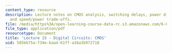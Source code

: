```yaml
---
content_type: resource
description: Lecture notes on CMOS analysis, switching delays, power dissipation,
  and speed/power trade-offs.
file: /media/https%3A/open-learning-course-data-rc.s3.amazonaws.com/6-012-microelectronic-devices-and-circuits-fall-2009/585bb75af34ebaad61ffa16a3b972718_MIT6_012F09_lec15.pdf
file_type: application/pdf
resourcetype: Document
title: 'Lecture 15 - Digital Circuits: CMOS'
uid: 585bb75a-f34e-baad-61ff-a16a3b972718
---
```

